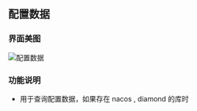 ## 配置数据

### 界面美图

![配置数据](C:\Users\091795960\Desktop\sanritools2.0\配置数据.png)

### 功能说明 

* 用于查询配置数据，如果存在 nacos , diamond 的库时